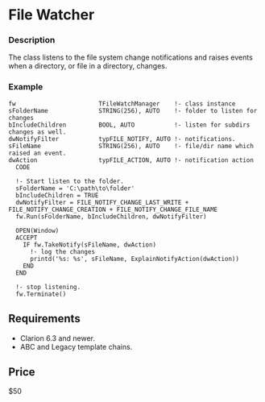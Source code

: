 # File Watcher

### Description
The class listens to the file system change notifications and raises events when a directory, or file in a directory, changes.  

### Example
```
fw                       TFileWatchManager    !- class instance
sFolderName              STRING(256), AUTO    !- folder to listen for changes
bIncludeChildren         BOOL, AUTO           !- listen for subdirs changes as well.
dwNotifyFilter           typFILE_NOTIFY, AUTO !- notifications.
sFileName                STRING(256), AUTO    !- file/dir name which raised an event.
dwAction                 typFILE_ACTION, AUTO !- notification action
  CODE

  !- Start listen to the folder.
  sFolderName = 'C:\path\to\folder'
  bIncludeChildren = TRUE
  dwNotifyFilter = FILE_NOTIFY_CHANGE_LAST_WRITE + FILE_NOTIFY_CHANGE_CREATION + FILE_NOTIFY_CHANGE_FILE_NAME
  fw.Run(sFolderName, bIncludeChildren, dwNotifyFilter)

  OPEN(Window)
  ACCEPT
    IF fw.TakeNotify(sFileName, dwAction)
      !- log the changes
      printd('%s: %s', sFileName, ExplainNotifyAction(dwAction))
    END
  END

  !- stop listening.
  fw.Terminate()
```

## Requirements
- Clarion 6.3 and newer.
- ABC and Legacy template chains.

## Price
$50

